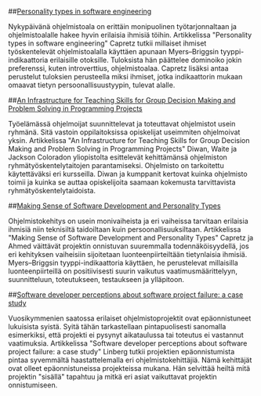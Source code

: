 ##[Personality types in software engineering](http://www.sciencedirect.com.libproxy.helsinki.fi/science/article/pii/S1071581902001374)

Nykypäivänä ohjelmistoala on erittäin monipuolinen työtarjonnaltaan ja ohjelmistoalalle hakee hyvin erilaisia
ihmisiä töihin. Artikkelissa "Personality types in software engineering" Capretz tutkii millaiset
ihmiset työskentelevät ohjelmistoalalla käyttäen apunaan Myers–Briggsin tyyppi-indikaattoria 
erilaisille otoksille. Tuloksista hän päättelee dominoiko jokin preferenssi, kuten introverttius,
ohjelmistoalaa. Capretz lisäksi antaa perustelut tuloksien perusteella miksi ihmiset, jotka indikaattorin
mukaan omaavat tietyn persoonallisuustyypin, tulevat alalle.

##[An Infrastructure for Teaching Skills for Group Decision Making and Problem Solving in Programming Projects](http://doi.acm.org/10.1145/563517.563447)

Työelämässä ohjelmoijat suunnittelevat ja toteuttavat ohjelmistot usein ryhmänä. Sitä vastoin oppilaitoksissa
opiskelijat useimmiten ohjelmoivat yksin. Artikkelissa "An Infrastructure for Teaching Skills for Group Decision Making and Problem Solving in Programming Projects"
Diwan, Waite ja Jackson Coloradon yliopistolta esittelevät kehittämänsä ohjelmiston ryhmätyöskentelytaitojen parantamiseksi. Ohjelmisto on tarkoitettu
käytettäväksi eri kursseilla. Diwan ja kumppanit kertovat kuinka ohjelmisto toimii ja kuinka se auttaa opiskelijoita saamaan kokemusta tarvittavista ryhmätyöskentelytaidoista.

##[Making Sense of Software Development and Personality Types](http://dx.doi.org/10.1109/MITP.2010.33)

Ohjelmistokehitys on usein monivaiheista ja eri vaiheissa tarvitaan erilaisia ihmisiä niin teknisiltä taidoiltaan kuin
persoonallisuuksiltaan. Artikkelissa "Making Sense of Software Development and Personality Types" Capretz ja Ahmed
väittävät projektin onnistuvan suuremmalla todennäköisyydellä, jos eri kehityksen vaiheisiin sijoitetaan luonteenpiirteiltään tietynlaisia ihmisiä.
Myers–Briggsin tyyppi-indikaattoria käyttäen, he perustelevat millaisilla luonteenpiirteillä on positiivisesti suurin
vaikutus vaatimusmäärittelyyn, suunnitteluun, toteutukseen, testaukseen ja ylläpitoon.

##[Software developer perceptions about software project failure: a case study](http://www.sciencedirect.com.libproxy.helsinki.fi/science/article/pii/S0164121299000941)

Vuosikymmenien saatossa erilaiset ohjelmistoprojektit ovat epäonnistuneet lukuisista syistä. Syitä tähän tarkastellaan pintapuolisesti
sanomalla esimerkiksi, että projekti ei pysynyt aikataulussa tai toteutus ei vastannut vaatimuksia. Artikkelissa "Software developer perceptions about software project failure: a case study" Linberg tutkii projektien
epäonnistumista pintaa syvemmältä haastattelemalla eri ohjelmistokehittäjiä. Nämä kehittäjät ovat olleet epäonnistuneissa projekteissa mukana. Hän selvittää
heiltä mitä projektin "sisällä" tapahtuu ja mitkä eri asiat vaikuttavat projektin onnistumiseen.